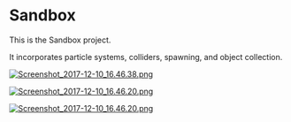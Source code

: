 # Sandbox

This is the Sandbox project. 

It incorporates particle systems, colliders, spawning, and object collection.

[![Screenshot_2017-12-10_16.46.38.png](https://s18.postimg.org/yq1bki609/Screenshot_2017-12-10_16.46.38.png)](https://postimg.org/image/wlgyjf4dh/)

[![Screenshot_2017-12-10_16.46.20.png](https://s18.postimg.org/v6fdupqft/Screenshot_2017-12-10_16.46.20.png)](https://postimg.org/image/6px808pp1/)

[![Screenshot_2017-12-10_16.46.20.png](https://s18.postimg.org/v6fdupqft/Screenshot_2017-12-10_16.46.20.png)](https://postimg.org/image/6px808pp1/)
